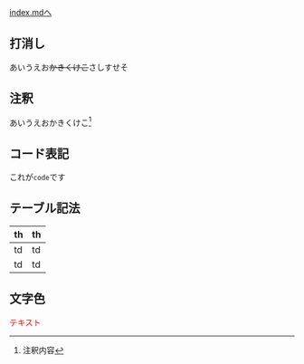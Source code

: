 [index.mdへ](/index.md)

## 打消し
あいうえお~~かきくけこ~~さしすせそ

## 注釈
あいうえおかきくけこ[^1]

[^1]: 注釈内容

## コード表記
これが`code`です

## テーブル記法
| th | th |
---- | ----
| td | td |
| td | td |

## 文字色
<font color="Red">テキスト</font>



